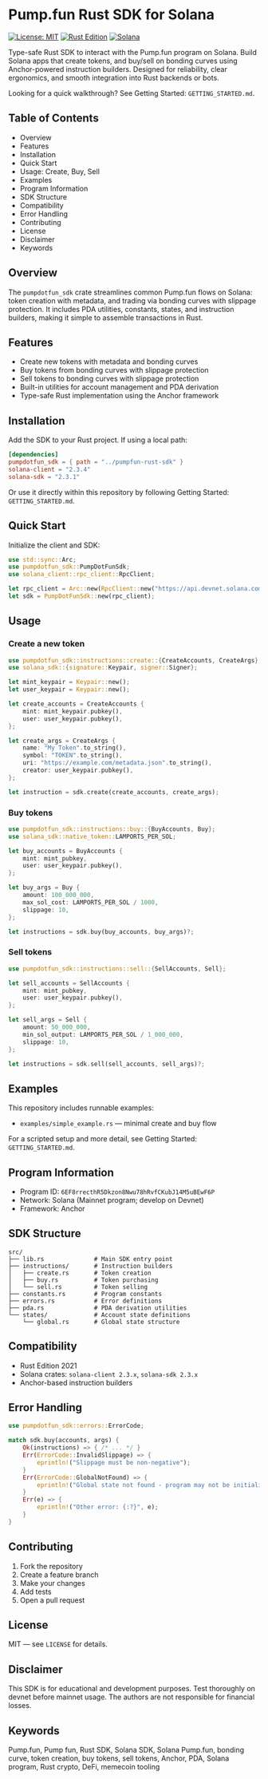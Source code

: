 
# Pump.fun Rust SDK for Solana

[![License: MIT](https://img.shields.io/badge/License-MIT-green.svg)](LICENSE)
[![Rust Edition](https://img.shields.io/badge/Rust-Edition%202021-orange)](https://www.rust-lang.org/)
[![Solana](https://img.shields.io/badge/Solana-Blockchain-9945FF)](https://solana.com)

Type-safe Rust SDK to interact with the Pump.fun program on Solana. Build Solana apps that create tokens, and buy/sell on bonding curves using Anchor-powered instruction builders. Designed for reliability, clear ergonomics, and smooth integration into Rust backends or bots.

Looking for a quick walkthrough? See Getting Started: `GETTING_STARTED.md`.

## Table of Contents

- Overview
- Features
- Installation
- Quick Start
- Usage: Create, Buy, Sell
- Examples
- Program Information
- SDK Structure
- Compatibility
- Error Handling
- Contributing
- License
- Disclaimer
- Keywords

## Overview

The `pumpdotfun_sdk` crate streamlines common Pump.fun flows on Solana: token creation with metadata, and trading via bonding curves with slippage protection. It includes PDA utilities, constants, states, and instruction builders, making it simple to assemble transactions in Rust.

## Features

- Create new tokens with metadata and bonding curves
- Buy tokens from bonding curves with slippage protection
- Sell tokens to bonding curves with slippage protection
- Built-in utilities for account management and PDA derivation
- Type-safe Rust implementation using the Anchor framework

## Installation

Add the SDK to your Rust project. If using a local path:

```toml
[dependencies]
pumpdotfun_sdk = { path = "../pumpfun-rust-sdk" }
solana-client = "2.3.4"
solana-sdk = "2.3.1"
```

Or use it directly within this repository by following Getting Started: `GETTING_STARTED.md`.

## Quick Start

Initialize the client and SDK:

```rust
use std::sync::Arc;
use pumpdotfun_sdk::PumpDotFunSdk;
use solana_client::rpc_client::RpcClient;

let rpc_client = Arc::new(RpcClient::new("https://api.devnet.solana.com".to_string()));
let sdk = PumpDotFunSdk::new(rpc_client);
```

## Usage

### Create a new token

```rust
use pumpdotfun_sdk::instructions::create::{CreateAccounts, CreateArgs};
use solana_sdk::{signature::Keypair, signer::Signer};

let mint_keypair = Keypair::new();
let user_keypair = Keypair::new();

let create_accounts = CreateAccounts {
    mint: mint_keypair.pubkey(),
    user: user_keypair.pubkey(),
};

let create_args = CreateArgs {
    name: "My Token".to_string(),
    symbol: "TOKEN".to_string(),
    uri: "https://example.com/metadata.json".to_string(),
    creator: user_keypair.pubkey(),
};

let instruction = sdk.create(create_accounts, create_args);
```

### Buy tokens

```rust
use pumpdotfun_sdk::instructions::buy::{BuyAccounts, Buy};
use solana_sdk::native_token::LAMPORTS_PER_SOL;

let buy_accounts = BuyAccounts {
    mint: mint_pubkey,
    user: user_keypair.pubkey(),
};

let buy_args = Buy {
    amount: 100_000_000,
    max_sol_cost: LAMPORTS_PER_SOL / 1000,
    slippage: 10,
};

let instructions = sdk.buy(buy_accounts, buy_args)?;
```

### Sell tokens

```rust
use pumpdotfun_sdk::instructions::sell::{SellAccounts, Sell};

let sell_accounts = SellAccounts {
    mint: mint_pubkey,
    user: user_keypair.pubkey(),
};

let sell_args = Sell {
    amount: 50_000_000,
    min_sol_output: LAMPORTS_PER_SOL / 1_000_000,
    slippage: 10,
};

let instructions = sdk.sell(sell_accounts, sell_args)?;
```

## Examples

This repository includes runnable examples:

- `examples/simple_example.rs` — minimal create and buy flow

For a scripted setup and more detail, see Getting Started: `GETTING_STARTED.md`.

## Program Information

- Program ID: `6EF8rrecthR5Dkzon8Nwu78hRvfCKubJ14M5uBEwF6P`
- Network: Solana (Mainnet program; develop on Devnet)
- Framework: Anchor

## SDK Structure

```
src/
├── lib.rs              # Main SDK entry point
├── instructions/       # Instruction builders
│   ├── create.rs       # Token creation
│   ├── buy.rs          # Token purchasing
│   └── sell.rs         # Token selling
├── constants.rs        # Program constants
├── errors.rs           # Error definitions
├── pda.rs              # PDA derivation utilities
└── states/             # Account state definitions
    └── global.rs       # Global state structure
```

## Compatibility

- Rust Edition 2021
- Solana crates: `solana-client 2.3.x`, `solana-sdk 2.3.x`
- Anchor-based instruction builders

## Error Handling

```rust
use pumpdotfun_sdk::errors::ErrorCode;

match sdk.buy(accounts, args) {
    Ok(instructions) => { /* ... */ }
    Err(ErrorCode::InvalidSlippage) => {
        eprintln!("Slippage must be non-negative");
    }
    Err(ErrorCode::GlobalNotFound) => {
        eprintln!("Global state not found - program may not be initialized");
    }
    Err(e) => {
        eprintln!("Other error: {:?}", e);
    }
}
```

## Contributing

1. Fork the repository
2. Create a feature branch
3. Make your changes
4. Add tests
5. Open a pull request

## License

MIT — see `LICENSE` for details.

## Disclaimer

This SDK is for educational and development purposes. Test thoroughly on devnet before mainnet usage. The authors are not responsible for financial losses.

## Keywords

Pump.fun, Pump fun, Rust SDK, Solana SDK, Solana Pump.fun, bonding curve, token creation, buy tokens, sell tokens, Anchor, PDA, Solana program, Rust crypto, DeFi, memecoin tooling
